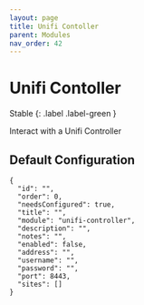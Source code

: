 ```yaml
---
layout: page
title: Unifi Contoller
parent: Modules
nav_order: 42
---
```


# Unifi Contoller

Stable
{: .label .label-green }

Interact with a Unifi Controller

## Default Configuration

```
{
  "id": "",
  "order": 0,
  "needsConfigured": true,
  "title": "",
  "module": "unifi-controller",
  "description": "",
  "notes": "",
  "enabled": false,
  "address": "",
  "username": "",
  "password": "",
  "port": 8443,
  "sites": []
}
```
